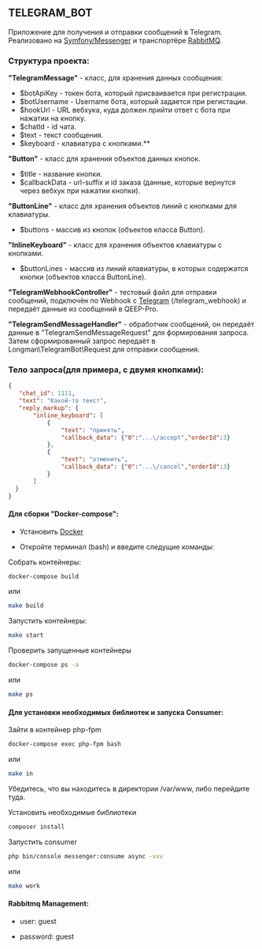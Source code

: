 ## TELEGRAM_BOT

Приложение для получения и отправки сообщений в Telegram. Реализовано
на [Symfony/Messenger](https://symfony.com/doc/current/messenger.html) и транспортёре [RabbitMQ](https://www.rabbitmq.com/).

### Структура проекта:

**"TelegramMessage"** - класс, для хранения данных сообщения:

* $botApiKey - токен бота, который присваивается при регистрации.
* $botUsername - Username бота, который задается при регистации.
* $hookUrl - URL вебхука, куда должен прийти ответ с бота при нажатии на кнопку.
* $chatId - id чата.
* $text - текст сообщения.
* $keyboard - клавиатура с кнопками.**

**"Button"** - класс для хранения объектов данных кнопок.

* $title - название кнопки.
* $callbackData - url-suffix и id заказа (данные, которые вернутся через вебхук при нажатии кнопки).

**"ButtonLine"** - класс для хранения объектов линий с кнопками для клавиатуры.

* $buttons - массив из кнопок (объектов класса Button).

**"InlineKeyboard"** - класс для хранения объектов клавиатуры с кнопками.

* $buttonLines - массив из линий клавиатуры, в которых содержатся кнопки (объектов класса ButtonLine).
 
**"TelegramWebhookController"** - тестовый файл для отправки сообщений, подключён по Webhook с [Telegram](https://tlgrm.ru/docs/bots/api) 
(/telegram_webhook) и передаёт данные из сообщений в QEEP-Pro.

**"TelegramSendMessageHandler"** - обработчик сообщений, он передаёт данные в "TelegramSendMessageRequest" для формирования
запроса. Затем сформированный запрос передаёт в Longman\TelegramBot\Request для отправки сообщения.

### Тело запроса(для примера, с двумя кнопками):
```json
{
   "chat_id": 1111,
   "text": "Какой-то текст",
   "reply_markup": {
       "inline_keyboard": [
           {
               "text": "принять",
               "callback_data": {"0":"...\/accept","orderId":3}
           },
           {
               "text": "отменить",
               "callback_data": {"0":"...\/cancel","orderId":3}
           }
       ]
  }
}
```

#### Для сборки "Docker-compose":

* Установить [Docker](https://docs.docker.com/get-started/)

* Откройте терминал (bash) и введите следущие команды:

Собрать контейнеры:

```bash
docker-compose build
```

или

```bash
make build
```

Запустить контейнеры:

```bash
make start
```

Проверить запущенные контейнеры

```bash
docker-compose ps -a
```

или

```bash
make ps
```

#### Для установки необходимых библиотек и запуска Consumer:

Зайти в контейнер php-fpm

```bash
docker-compose exec php-fpm bash
```

или

```bash
make in
```

Убедитесь, что вы находитесь в директории /var/www, либо перейдите туда.

Установить необходимые библиотеки

```bash
composer install
```

Запустить consumer

```bash
php bin/console messenger:consume async -vvv
```

или

```bash
make work
```
#### Rabbitmq Management:

* user: guest

* password: guest
